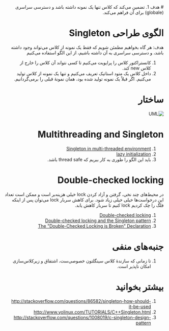 <div dir="rtl">
# هدف
1. تضمین می‌کند که کلاس تنها یک نمونه داشته باشد و دسترسی سراسری (globale) برای آن فراهم می‌کند.

# الگوی طراحی Singleton
هدف: هر گاه بخواهیم مطمئن شویم که فقط یک نمونه از کلاس می‌تواند وجود داشته باشد، و دسترسی سراسری به آن داشته باشیم، از این الگو استفاده می‌کنیم

1. کانستراکتور کلاس را پرایویت می‌کنیم تا کسی نتواند آن کلاس را خارج از کلاس new کند.
2. داخل کلاس یک متود استاتیک تعریف می‌کنیم و تنها یک نمونه از کلاس تولید می‌کنیم. اگر قبلاً یک نمونه تولید شده بود، همان نمونهٔ قبلی را برمی‌گردانیم.

# ساختار
![UML](http://javaobsession.files.wordpress.com/2010/06/56b5c960.png)

# Multithreading and Singleton
1. [Singleton in multi-threaded environment](http://taskinoor.wordpress.com/2011/04/18/singleton_multithreaded/)
2. [lazy initialization](http://en.wikipedia.org/wiki/Lazy_initialization)
3. باید این الگو را طوری به کار ببریم که thread safe باشد.

# Double-checked locking
در محیط‌های چند نخی، گرفتن و آزاد کردن lock خیلی هزینه‌بر است و ممکن است تعداد این درخواست‌ها خیلی خیلی زیاد شود. برای کاهش سربار lock می‌توان پس از اینکه فلگ را چک کردیم lock کنیم تا سربار کاهش یابد.
1. [Double-checked locking](http://en.wikipedia.org/wiki/Double-checked_locking)
2. [Double-checked locking and the Singleton pattern](http://www.ibm.com/developerworks/java/library/j-dcl/index.html)
3. [The "Double-Checked Locking is Broken" Declaration](http://www.cs.umd.edu/~pugh/java/memoryModel/DoubleCheckedLocking.html)

# جنبه‌های منفی
1. تا زمانی که سازندهٔ کلاس سینگلتون خصوصی‌ست، اشتقاق و زیرکلاس‌سازی امکان ناپذیر است.

# بیشتر بخوانید
1. http://stackoverflow.com/questions/86582/singleton-how-should-it-be-used
2. http://www.yolinux.com/TUTORIALS/C++Singleton.html
3. http://stackoverflow.com/questions/1008019/c-singleton-design-pattern
